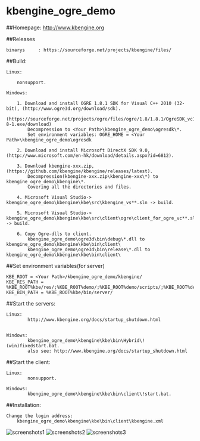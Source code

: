 kbengine_ogre_demo
=============

##Homepage:
http://www.kbengine.org

##Releases

	binarys		: https://sourceforge.net/projects/kbengine/files/


##Build:

	Linux:

		nonsupport.

	Windows:

		1. Download and install OGRE 1.8.1 SDK for Visual C++ 2010 (32-bit), (http://www.ogre3d.org/download/sdk).
			(https://sourceforge.net/projects/ogre/files/ogre/1.8/1.8.1/OgreSDK_vc10_v1-8-1.exe/download)
			Decompression to <Your Path>\kbengine_ogre_demo\ogresdk\*.
			Set environment variables: OGRE_HOME = <Your Path>\kbengine_ogre_demo\ogresdk

		2. Download and install Microsoft DirectX SDK 9.0, (http://www.microsoft.com/en-hk/download/details.aspx?id=6812).

		3. Download kbengine-xxx.zip, (https://github.com/kbengine/kbengine/releases/latest).
			Decompression(kbengine-xxx.zip\kbengine-xxx\*) to kbengine_ogre_demo\kbengine\*.
			Covering all the directories and files.

		4. Microsoft Visual Studio-> kbengine_ogre_demo\kbengine\kbe\src\kbengine_vs**.sln -> build.
		
		5. Microsoft Visual Studio-> kbengine_ogre_demo\kbengine\kbe\src\client\ogre\client_for_ogre_vc**.sln -> build.

		6. Copy Ogre-dlls to client.
			kbengine_ogre_demo\ogre3d\bin\debug\*.dll to kbengine_ogre_demo\kbengine\kbe\bin\client\
			kbengine_ogre_demo\ogre3d\bin\release\*.dll to kbengine_ogre_demo\kbengine\kbe\bin\client\


##Set environment variables(for server)

	KBE_ROOT = <Your Path>/kbengine_ogre_demo/kbengine/
	KBE_RES_PATH = %KBE_ROOT%kbe/res/;%KBE_ROOT%demo/;%KBE_ROOT%demo/scripts/;%KBE_ROOT%demo/res/
	KBE_BIN_PATH = %KBE_ROOT%kbe/bin/server/


##Start the servers:

	Linux:
			http://www.kbengine.org/docs/startup_shutdown.html


	Windows:
			kbengine_ogre_demo\kbengine\kbe\bin\Hybrid\!(win)fixedstart.bat.
			also see: http://www.kbengine.org/docs/startup_shutdown.html


##Start the client:

	Linux:
			nonsupport.

	Windows:
			kbengine_ogre_demo\kbengine\kbe\bin\client\!start.bat.


##Installation:

	Change the login address:
		kbengine_ogre_demo\kbengine\kbe\bin\client\kbengine.xml


![screenshots1](http://www.kbengine.org/assets/img/screenshots/ogre_demo1.jpg)
![screenshots2](http://www.kbengine.org/assets/img/screenshots/ogre_demo2.jpg)
![screenshots3](http://www.kbengine.org/assets/img/screenshots/ogre_demo3.jpg)